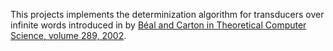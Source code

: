 This projects implements the determinization algorithm for transducers over infinite words introduced in by [Béal and Carton in Theoretical Computer Science, volume 289, 2002](https://www.sciencedirect.com/science/article/pii/S0304397501002717).
